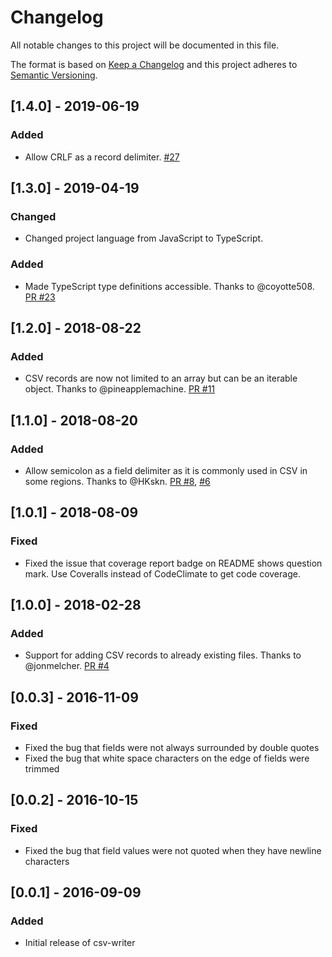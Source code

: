 # Changelog

All notable changes to this project will be documented in this file.

The format is based on [Keep a Changelog](http://keepachangelog.com/en/1.0.0/)
and this project adheres to [Semantic Versioning](http://semver.org/spec/v2.0.0.html).

## [1.4.0] - 2019-06-19
### Added
- Allow CRLF as a record delimiter. [#27](https://github.com/ryu1kn/csv-writer/pull/27)

## [1.3.0] - 2019-04-19
### Changed
- Changed project language from JavaScript to TypeScript.

### Added
- Made TypeScript type definitions accessible. Thanks to @coyotte508.
  [PR #23](https://github.com/ryu1kn/csv-writer/pull/23)

## [1.2.0] - 2018-08-22
### Added
- CSV records are now not limited to an array but can be an iterable object. Thanks to @pineapplemachine.
  [PR #11](https://github.com/ryu1kn/csv-writer/pull/11)

## [1.1.0] - 2018-08-20
### Added
- Allow semicolon as a field delimiter as it is commonly used in CSV in some regions. Thanks to @HKskn.
  [PR #8](https://github.com/ryu1kn/csv-writer/pull/8), [#6](https://github.com/ryu1kn/csv-writer/pull/6)

## [1.0.1] - 2018-08-09
### Fixed
- Fixed the issue that coverage report badge on README shows question mark.
  Use Coveralls instead of CodeClimate to get code coverage.

## [1.0.0] - 2018-02-28
### Added
- Support for adding CSV records to already existing files. Thanks to @jonmelcher. [PR #4](https://github.com/ryu1kn/csv-writer/pull/4)

## [0.0.3] - 2016-11-09
### Fixed
- Fixed the bug that fields were not always surrounded by double quotes
- Fixed the bug that white space characters on the edge of fields were trimmed

## [0.0.2] - 2016-10-15
### Fixed
- Fixed the bug that field values were not quoted when they have newline characters

## [0.0.1] - 2016-09-09
### Added
- Initial release of csv-writer
